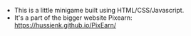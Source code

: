 - This is a little minigame built using HTML/CSS/Javascript.    
- It's a part of the bigger website Pixearn: https://hussienk.github.io/PixEarn/
